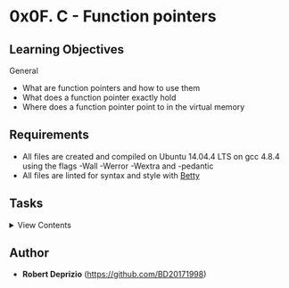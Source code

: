 # 0x0F. C - Function pointers

## Learning Objectives

General

- What are function pointers and how to use them
- What does a function pointer exactly hold
- Where does a function pointer point to in the virtual memory

## Requirements

- All files are created and compiled on Ubuntu 14.04.4 LTS on gcc 4.8.4 using the flags -Wall -Werror -Wextra and -pedantic
- All files are linted for syntax and style with [Betty](https://github.com/holbertonschool/Betty)

## Tasks

<details>
<summary>View Contents</summary>

### [0. What's my name](./0-print_name.c)

- Write a function that prints a name.
  - Prototype: `void print_name(char *name, void (*f)(char *))`;

```
julien@ubuntu:~/0x0e. Function pointers$ cat 0-main.c
```

```c
#include <stdio.h>
#include "function_pointers.h"

/**
 * print_name_as_is - prints a name as is
 * @name: name of the person
 *
 * Return: Nothing.
 */
void print_name_as_is(char *name)
{
    printf("Hello, my name is %s\n", name);
}

/**
 * print_name_uppercase - print a name in uppercase
 * @name: name of the person
 *
 * Return: Nothing.
 */
void print_name_uppercase(char *name)
{
    unsigned int i;

    printf("Hello, my uppercase name is ");
    i = 0;
    while (name[i])
    {
        if (name[i] >= 'a' && name[i] <= 'z')
        {
            putchar(name[i] + 'A' - 'a');
        }
        else
        {
            putchar(name[i]);
        }
        i++;
    }
}

/**
 * main - check the code for Holberton School students.
 *
 * Return: Always 0.
 */
int main(void)
{
    print_name("Danton", print_name_as_is);
    print_name("Rick Harris", print_name_uppercase);
    printf("\n");
    return (0);
}
```

```
julien@ubuntu:~/0x0e. Function pointers$ gcc -Wall -pedantic -Werror -Wextra 0-main.c 0-print_name.c -o a
julien@ubuntu:~/0x0e. Function pointers$ ./a
Hello, my name is Danton
Hello, my uppercase name is RICK HARRIS
```

### [1. If you spend too much time thinking about a thing, you'll never get it done](./1-array_iterator.c)

- Write a function that executes a function given as a parameter on each element of an array.
  - Prototype: `void array_iterator(int *array, size_t size, void (*action)(int))`;
  - where size is the size of the array
  - and action is a pointer to the function you need to use

```
julien@ubuntu:~/0x0e. Function pointers$ cat 1-main.c
```

```c
#include <stdio.h>
#include "function_pointers.h"

/**
 * print_elem - prints an integer
 * @elem: the integer to print
 *
 * Return: Nothing.
 */
void print_elem(int elem)
{
    printf("%d\n", elem);
}

/**
 * print_elem_hex - prints an integer, in hexadecimal
 * @elem: the integer to print
 *
 * Return: Nothing.
 */
void print_elem_hex(int elem)
{
    printf("0x%x\n", elem);
}

/**
 * main - check the code for Holberton School students.
 *
 * Return: Always 0.
 */
int main(void)
{
    int array[5] = {0, 98, 402, 1024, 4096};

    array_iterator(array, 5, &print_elem);
    array_iterator(array, 5, &print_elem_hex);
    return (0);
}
```

```
julien@ubuntu:~/0x0e. Function pointers$ gcc -Wall -pedantic -Werror -Wextra 1-main.c 1-array_iterator.c -o b
julien@ubuntu:~/0x0e. Function pointers$ ./b
0
98
402
1024
4096
0x0
0x62
0x192
0x400
0x1000
```

### [2. To hell with circumstances; I create opportunities](./2-int_index.c)

- Write a function that searches for an integer.
  - Prototype: `int int_index(int *array, int size, int (*cmp)(int))`;
  - where size is the number of elements in the array array
  - cmp is a pointer to the function to be used to compare values
  - int_index returns the index of the first element for which the cmp function does not return 0
  - If no element matches, return -1
  - If size <= 0, return -1

```
julien@ubuntu:~/0x0e. Function pointers$ cat 2-main.c
```

```c
#include <stdio.h>
#include "function_pointers.h"

/**
 * is_98 - check if a number is equal to 98
 * @elem: the integer to check
 *
 * Return: 0 if false, something else otherwise.
 */
int is_98(int elem)
{
    return (98 == elem);
}

/**
 * is_strictly_positive - check if a number is greater than 0
 * @elem: the integer to check
 *
 * Return: 0 if false, something else otherwise.
 */
int is_strictly_positive(int elem)
{
    return (elem > 0);
}


/**
 * abs_is_98 - check if the absolute value of a number is 98
 * @elem: the integer to check
 *
 * Return: 0 if false, something else otherwise.
 */
int abs_is_98(int elem)
{
    return (elem == 98 || -elem == 98);
}

/**
 * main - check the code for Holberton School students.
 *
 * Return: Always 0.
 */
int main(void)
{
    int array[20] = {0, -98, 98, 402, 1024, 4096, -1024, -98, 1, 2, 3, 4, 5, 6, 7, 8, 9, 10, 11, 98};
    int index;

    index = int_index(array, 20, is_98);
    printf("%d\n", index);
    index = int_index(array, 20, abs_is_98);
    printf("%d\n", index);
    index = int_index(array, 20, is_strictly_positive);
    printf("%d\n", index);
    return (0);
}
```

```
julien@ubuntu:~/0x0e. Function pointers$ gcc -Wall -pedantic -Werror -Wextra 2-main.c 2-int_index.c -o c
julien@ubuntu:~/0x0e. Function pointers$ ./c
2
1
2
```

### [3. A goal is not always meant to be reached, it often serves simply as something to aim at](./3-main.c)

- Write a program that performs simple operations.
  - You are allowed to use the standard library
  - Requirements: calc num1 operator num2
  - You can assume num1 and num2 are integers, so use the atoi function to convert them from the string input to int
  - operator is one of the following:
    - +: addition
    - -: subtraction
    - \*: multiplication
    - /: division
    - %: modulo
  - The program prints the result of the operation, followed by a new line
  - You can assume that the result of all operations can be stored in an int
  - if the number of arguments is wrong, print Error, followed by a new line, and exit with the status 98
  - if the operator is none of the above, print Error, followed by a new line, and exit with the status 99
  - if the user tries to divide (/ or %) by 0, print Error, followed by a new line, and exit with the status 100
- This task requires that you create four different files.
- 3-calc.h
- This file should contain all the function prototypes and data structures used by the program. You can use this structure:

```c
/**
 * struct op - Struct op
 *
 * @op: The operator
 * @f: The function associated
 */
typedef struct op
{
    char *op;
    int (*f)(int a, int b);
} op_t;
```

- 3-op_functions.c
- This file should contain the 5 following functions (not more):
  - op_add: returns the sum of a and b. Prototype: int op_add(int a, int b);
  - op_sub: returns the difference of a and b. Prototype: int op_sub(int a, int b);
  - op_mul: returns the product of a and b. Prototype: int op_mul(int a, int b);
  - op_div: returns the result of the division of a by b. Prototype: int op_div(int a, int b);
  - op_mod: returns the remainder of the division of a by b. Prototype: int op_mod(int a, int b);
- 3-get_op_func.c
- This file should contain the function that selects the correct function to perform the operation asked by the user. You’re not allowed to declare any other function.
  - Prototype: int (*get_op_func(char *s))(int, int);
  - where s is the operator passed as argument to the program
  - This function returns a pointer to the function that corresponds to the operator given as a parameter. Example: get_op_func("+") should return a pointer to the function op_add
  - You are not allowed to use switch statements
  - You are not allowed to use for or do ... while loops
  - You are not allowed to use goto
  - You are not allowed to use else
  - You are not allowed to use more than one if statement in your code
  - You are not allowed to use more than one while loop in your code
  - If s does not match any of the 5 expected operators (+, -, \*, /, %), return NULL
  - You are only allowed to declare these two variables in this function:

```c
    op_t ops[] = {
        {"+", op_add},
        {"-", op_sub},
        {"*", op_mul},
        {"/", op_div},
        {"%", op_mod},
        {NULL, NULL}
    };
    int i;
```

- 3-main.c
- This file should contain your main function only.
  - You are not allowed to code any other function than main in this file
  - You are not allowed to directly call op_add, op_sub, op_mul, op_div or op_mod from the main function
  - You have to use atoi to convert arguments to int
  - You are not allowed to use any kind of loop
  - You are allowed to use a maximum of 3 if statements

```
julien@ubuntu:~/0x0e. Function pointers$ gcc -Wall -pedantic -Werror -Wextra 3-main.c 3-op_functions.c 3-get_op_func.c -o calc
julien@ubuntu:~/0x0e. Function pointers$ ./calc 1 + 1
2
julien@ubuntu:~/0x0e. Function pointers$ ./calc 97 + 1
98
julien@ubuntu:~/0x0e. Function pointers$ ./calc 1024 / 10
102
julien@ubuntu:~/0x0e. Function pointers$ ./calc 1024 '*' 98
100352
julien@ubuntu:~/0x0e. Function pointers$ ./calc 1024 '\*' 98
Error
julien@ubuntu:~/0x0e. Function pointers$ ./calc 1024 - 98
926
julien@ubuntu:~/0x0e. Function pointers$ ./calc 1024 '%' 98
44
```

</details>

## Author

- **Robert Deprizio** (https://github.com/BD20171998)
